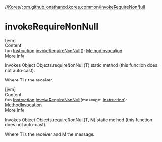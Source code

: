 //[Kores](../index.md)/[com.github.jonathanxd.kores.common](index.md)/[invokeRequireNonNull](invoke-require-non-null.md)



# invokeRequireNonNull  
[jvm]  
Content  
fun [Instruction](../com.github.jonathanxd.kores/-instruction/index.md).[invokeRequireNonNull](invoke-require-non-null.md)(): [MethodInvocation](../com.github.jonathanxd.kores.base/-method-invocation/index.md)  
More info  


Invokes Object Objects.requireNonNull(T) static method (this function does not auto-cast).



Where T is the receiver.

  


[jvm]  
Content  
fun [Instruction](../com.github.jonathanxd.kores/-instruction/index.md).[invokeRequireNonNull](invoke-require-non-null.md)(message: [Instruction](../com.github.jonathanxd.kores/-instruction/index.md)): [MethodInvocation](../com.github.jonathanxd.kores.base/-method-invocation/index.md)  
More info  


Invokes Object Objects.requireNonNull(T, M) static method (this function does not auto-cast).



Where T is the receiver and M the message.

  



